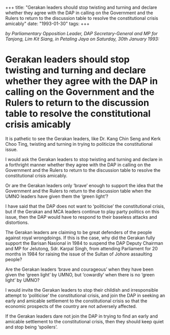 +++ 
title: "Gerakan leaders should stop twisting and turning and declare whether they agree with the DAP in calling on the Government and the Rulers to return to the discussion table to resolve the constitutional crisis amicably"
date: "1993-01-30"
tags:
+++

_by Parliamentary Opposition Leader, DAP Secretary-General and MP for Tanjong, Lim Kit Siang, in Petaling Jaya on Saturday, 30th January 1993:_

# Gerakan leaders should stop twisting and turning and declare whether they agree with the DAP in calling on the Government and the Rulers to return to the discussion table to resolve the constitutional crisis amicably

It is pathetic to see the Gerakan leaders, like Dr. Kang Chin Seng and Kerk Choo Ting, twisting and turning in trying to politicize the constitutional issue.</u>

I would ask the Gerakan leaders to stop twisting and turning and declare in a forthright manner whether they agree with the DAP in calling on the Government and the Rulers to return to the discussion table to resolve the constitutional crisis amicably.

Or are the Gerakan leaders only ‘brave’ enough to support the idea that the Government and the Rulers to return to the discussion table when the UMNO leaders have given them the ‘green light’?

I have said that the DAP does not want to ‘politicise’ the constitutional crisis, but if the Gerakan and MCA leaders continue to play party politics on this issue, then the DAP would have to respond to their baseless attacks and distortions.

The Gerakan leaders are claiming to be great defenders of the people against royal wrongdoings. If this is the case, why did the Gerakan fully support the Barisan Nasional in 1984 to suspend the DAP Deputy Chairman and MP for Jelutong, Sdr. Karpal Singh, from attending Parliament for 20 months in 1984 for raising the issue of the Sultan of Johore assaulting people?

Are the Gerakan leaders ‘brave and courageous’ when they have been given the ‘green light’ by UMNO, but ‘cowardly’ when there is no ‘green light’ by UMNO?

I would invite the Gerakan leaders to stop their childish and irresponsible attempt to ‘politicise’ the constitutional crisis, and join the DAP in seeking an early and amicable settlement to the constitutional crisis so that the economic prospects of the country are not adversely affected.

If the Gerakan leaders dare not join the DAP in trying to find an early and amicable settlement to the constitutional crisis, then they should keep quiet and stop being ‘spoilers’.
 
